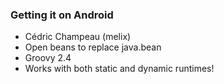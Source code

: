 ### Getting it on Android

* Cédric Champeau (melix)
* Open beans to replace java.bean
* Groovy 2.4
* Works with both static and dynamic runtimes!

